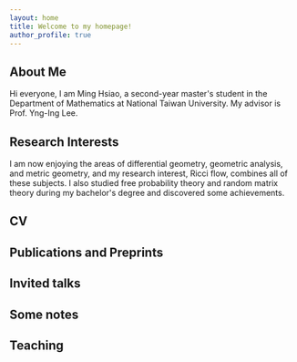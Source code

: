 ```yaml
---
layout: home
title: Welcome to my homepage!
author_profile: true
---
```

## About Me
Hi everyone, I am Ming Hsiao, a second-year master's student in the Department of Mathematics at National Taiwan University. My advisor is Prof. Yng-Ing Lee. 
## Research Interests
I am now enjoying the areas of differential geometry, geometric analysis, and metric geometry, and my research interest, Ricci flow, combines all of these subjects. I also studied free probability theory and random matrix theory during my bachelor's degree and discovered some achievements.
## CV
## Publications and Preprints
## Invited talks
## Some notes
## Teaching
